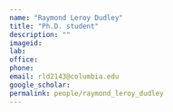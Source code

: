 ```yaml
---
name: "Raymond Leroy Dudley"
title: "Ph.D. student"
description: ""
imageid:
lab:
office:
phone:
email: rld2143@columbia.edu
google_scholar:
permalink: people/raymond_leroy_dudley
---
```

